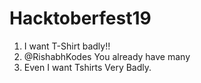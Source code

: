 # Hacktoberfest19
1. I want T-Shirt badly!!
2. @RishabhKodes You already have many
3. Even I want Tshirts Very Badly.
